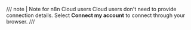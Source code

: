 /// note | Note for n8n Cloud users
Cloud users don't need to provide connection details. Select **Connect my account** to connect through your browser.
///